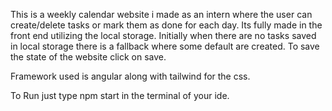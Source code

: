 This is a weekly calendar website i made as an intern where the user can create/delete tasks or mark them as done for each day. Its fully made in the front end utilizing the local storage. Initially when there are no tasks saved in local storage there is a fallback where some default are created. To save the state of the website click on save.

Framework used is angular along with tailwind for the css.

To Run just type npm start in the terminal of your ide.
